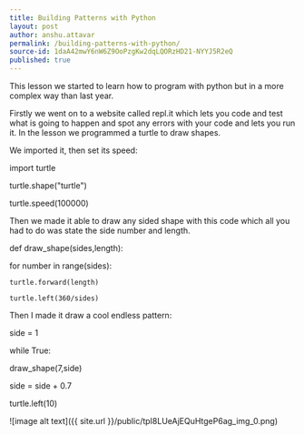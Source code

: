 ```yaml
---
title: Building Patterns with Python
layout: post
author: anshu.attavar
permalink: /building-patterns-with-python/
source-id: 1daA42mwY6nW6Z9OoPzgKw2dqLQORzHD21-NYYJ5R2eQ
published: true
---
```

This lesson we started to learn how to program with python but in a more complex way than last year. 

 Firstly we went on to a website called repl.it which lets you code and test what is going to happen and spot any errors with your code and lets you run it. In the lesson we programmed a turtle to draw shapes.

We imported it, then set its speed:

import turtle

turtle.shape("turtle")

turtle.speed(100000)

Then we made it able to draw any sided shape with this code which all you had to do was state the side number and length.

def draw_shape(sides,length):

  for number in range(sides):

    turtle.forward(length)

    turtle.left(360/sides)

Then I made it draw a cool endless pattern:

side = 1

while True:

  draw_shape(7,side)

  side = side + 0.7

  turtle.left(10)

![image alt text]({{ site.url }}/public/tpI8LUeAjEQuHtgeP6ag_img_0.png)

